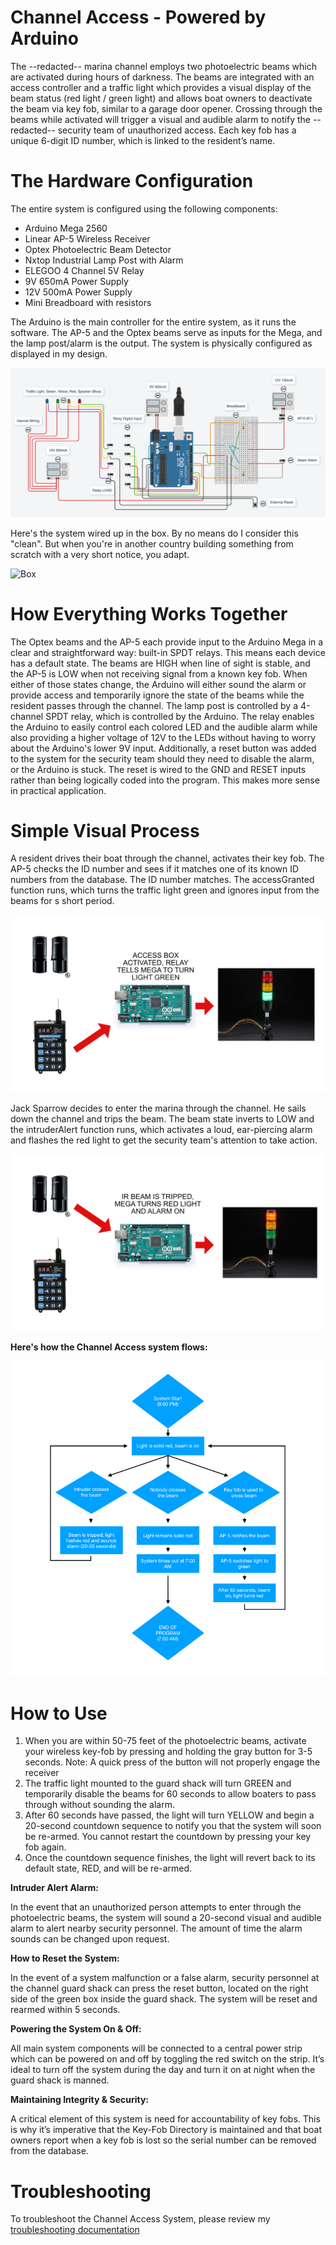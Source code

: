 # Channel Access - Powered by Arduino

The --redacted-- marina channel employs two photoelectric beams which are activated during hours of darkness. The beams are integrated with an access controller and a traffic light which provides a visual display of the beam status (red light / green light) and allows boat owners to deactivate the beam via key fob, similar to a garage door opener. Crossing through the beams while activated will trigger a visual and audible alarm to notify the --redacted-- security team of unauthorized access. Each key fob has a unique 6-digit ID number, which is linked to the resident’s name.

# The Hardware Configuration

The entire system is configured using the following components:

- Arduino Mega 2560
- Linear AP-5 Wireless Receiver
- Optex Photoelectric Beam Detector
- Nxtop Industrial Lamp Post with Alarm
- ELEGOO 4 Channel 5V Relay
- 9V 650mA Power Supply
- 12V 500mA Power Supply
- Mini Breadboard with resistors

The Arduino is the main controller for the entire system, as it runs the software. The AP-5 and the Optex beams serve as inputs for the Mega, and the lamp post/alarm is the output. The system is physically configured as displayed in my design.

![Design](documentation/hardware-config.png)

Here's the system wired up in the box. By no means do I consider this "clean". But when you're in another country building something from scratch with a very short notice, you adapt.

![Box](documentation/wired2.png)

# How Everything Works Together

The Optex beams and the AP-5 each provide input to the Arduino Mega in a clear and straightforward way: built-in SPDT relays. This means each device has a default state. The beams are HIGH when line of sight is stable, and the AP-5 is LOW when not receiving signal from a known key fob. When either of those states change, the Arduino will either sound the alarm or provide access and temporarily ignore the state of the beams while the resident passes through the channel. The lamp post is controlled by a 4-channel SPDT relay, which is controlled by the Arduino. The relay enables the Arduino to easily control each colored LED and the audible alarm while also providing a higher voltage of 12V to the LEDs without having to worry about the Arduino's lower 9V input. Additionally, a reset button was added to the system for the security team should they need to disable the alarm, or the Arduino is stuck. The reset is wired to the GND and RESET inputs rather than being logically coded into the program. This makes more sense in practical application. 

# Simple Visual Process

A resident drives their boat through the channel, activates their key fob. The AP-5 checks the ID number and sees if it matches one of its known ID numbers from the database. The ID number matches. The accessGranted function runs, which turns the traffic light green and ignores input from the beams for s short period.

![Green](documentation/green-light.png)

Jack Sparrow decides to enter the marina through the channel. He sails down the channel and trips the beam. The beam state inverts to LOW and the intruderAlert function runs, which activates a loud, ear-piercing alarm and flashes the red light to get the security team's attention to take action.

![Red](documentation/red-light.png)

**Here's how the Channel Access system flows:**

![flow](documentation/program.png)

# How to Use

1.	When you are within 50-75 feet of the photoelectric beams, activate your wireless key-fob by pressing and holding the gray button for 3-5 seconds. Note: A quick press of the button will not properly engage the receiver
2.	The traffic light mounted to the guard shack will turn GREEN and temporarily disable the beams for 60 seconds to allow boaters to pass through without sounding the alarm. 
3.	After 60 seconds have passed, the light will turn YELLOW and begin a 20-second countdown sequence to notify you that the system will soon be re-armed. You cannot restart the countdown by pressing your key fob again.
4.	Once the countdown sequence finishes, the light will revert back to its default state, RED, and will be re-armed.

**Intruder Alert Alarm:**

In the event that an unauthorized person attempts to enter through the photoelectric beams, the system will sound a 20-second visual and audible alarm to alert nearby security personnel. The amount of time the alarm sounds can be changed upon request.

**How to Reset the System:**

In the event of a system malfunction or a false alarm, security personnel at the channel guard shack can press the reset button, located on the right side of the green box inside the guard shack. The system will be reset and rearmed within 5 seconds.

**Powering the System On & Off:**

All main system components will be connected to a central power strip which can be powered on and off by toggling the red switch on the strip. It’s ideal to turn off the system during the day and turn it on at night when the guard shack is manned. 

**Maintaining Integrity & Security:**

A critical element of this system is need for accountability of key fobs.  This is why it’s imperative that the Key-Fob Directory is maintained and that boat owners report when a key fob is lost so the serial number can be removed from the database.

# Troubleshooting

To troubleshoot the Channel Access System, please review my [troubleshooting documentation](https://drive.google.com/file/d/1VE9fCSNxwDPs-8gqW1xlZSqOOrzAkF2S/view?usp=sharing )

 